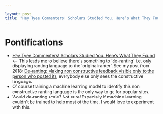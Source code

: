 ```yaml
---

layout: post
title: "Hey Tyee Commenters! Scholars Studied You. Here’s What They Found <-- leads me to believe there's something to 'de-ranting' i.e. only displaying ranting language to the 'original ranter', everybody else only sees the constructive language"
---
```


# Pontifications

* [Hey Tyee Commenters! Scholars Studied You. Here’s What They Found](https://thetyee.ca/Culture/2019/11/06/Tyee-Commenters-Assessed/) <-- This leads me to believe there's something to 'de-ranting' i.e. only displaying ranting language to the 'original ranter'. See my post from  2018: [De-ranting: Making non constructive feedback visible only to the person who posted it)](http://rolandtanglao.com/2018/06/27/p1-remove-insults-rants-non-constructive-feedback/), everybody else only sees the constructive language.
* Of course training a machine learning model to identify this non constructive ranting language is the only way to go for popular sites.
* Would de-ranting scale? Not sure! Especially if machine learning couldn't be trained to help most of the time. I would love to experiment with this.